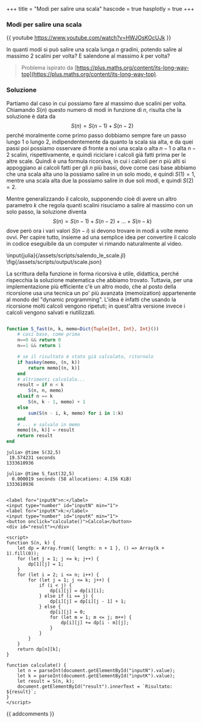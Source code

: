 +++
title = "Modi per salire una scala"
hascode = true
hasplotly = true
+++

### Modi per salire una scala
{{ youtube https://www.youtube.com/watch?v=HWJOsKOcUJk }}

In quanti modi si può salire una scala lunga $n$ gradini, potendo salire al massimo 2 scalini per volta? E salendone al massimo $k$ per volta?

> Problema ispirato da [https://plus.maths.org/content/its-long-way-top](https://plus.maths.org/content/its-long-way-top).

### Soluzione
Partiamo dal caso in cui possiamo fare al massimo due scalini per volta. Chiamando $S(n)$ questo numero di modi in funzione di $n$, risulta che la soluzione è data da
$$
S(n) = S(n-1) + S(n-2)
$$
perché moralmente come primo passo dobbiamo sempre fare un passo lungo 1 o lungo 2, indipendentemente da quanto la scala sia alta, e da quei passi poi possiamo osservare di fronte a noi una scala o alta $n-1$ o alta $n-2$ scalini, rispettivamente, e quindi riciclare i calcoli già fatti prima per le altre scale. Quindi è una formula ricorsiva, in cui i calcoli per $n$ più alti si appoggiano ai calcoli fatti per gli $n$ più bassi, dove come casi base abbiamo che una scala alta uno la possiamo salire in un solo modo, e quindi $S(1)=1$, mentre una scala alta due la possiamo salire in due soli modi, e quindi $S(2)=2$.

Mentre generalizzando il calcolo, supponendo cioè di avere un altro parametro $k$ che regola quanti scalini risuciamo a salire al massimo con un solo passo, la soluzione diventa
$$
S(n) = S(n-1) + S(n-2) + \ldots + S(n-k)
$$
dove però ora i vari valori $S(n-i)$ si devono trovare in modi a volte meno ovvi. Per capire tutto, insieme ad una semplice idea per convertire il calcolo in codice eseguibile da un computer vi rimando naturalmente al video.

\input{julia}{/assets/scripts/salendo_le_scale.jl}
\fig{/assets/scripts/output/scale.json}
<!-- rimuovere i commenti dai codici javascript, sembrano non farli funzionare-->

La scrittura della funzione in forma ricorsiva è utile, didattica, perché rispecchia la soluzione matematica che abbiamo trovato. Tuttavia, per una implementazione più efficiente c'è un altro modo, che al posto della ricorsione usa una tecnica un po' più avanzata (memoization) appartenente al mondo del "dynamic programming". L'idea è infatti che usando la ricorsione molti calcoli vengono ripetuti; in quest'altra versione invece i calcoli vengono salvati e riutilizzati.

```julia

function S_fast(n, k, memo=Dict{Tuple{Int, Int}, Int}())
	# casi base, come prima
	n==0 && return 0
	n==1 && return 1

	# se il risultato è stato già calcolato, ritornalo
	if haskey(memo, (n, k))
		return memo[(n, k)]
	end
	# altrimenti calcolalo...
	result = if n < k
		S(n, n, memo)
	elseif n == k
		S(n, k - 1, memo) + 1
	else
		sum(S(n - i, k, memo) for i in 1:k)
	end
	# ... e salvalo in memo
	memo[(n, k)] = result
	return result
end
```
```julia-repl
julia> @time S(32,5)
 19.574231 seconds
1333610936

julia> @time S_fast(32,5)
  0.000019 seconds (58 allocations: 4.156 KiB)
1333610936
```
~~~

<label for="inputN">n:</label>
<input type="number" id="inputN" min="1">
<label for="inputK">k:</label>
<input type="number" id="inputK" min="1">
<button onclick="calculate()">Calcola</button>
<div id="result"></div>
    
<script>
function S(n, k) {
    let dp = Array.from({ length: n + 1 }, () => Array(k + 1).fill(0));
    for (let j = 1; j <= k; j++) {
        dp[1][j] = 1;
    }
    for (let i = 2; i <= n; i++) {
        for (let j = 1; j <= k; j++) {
            if (i < j) {
                dp[i][j] = dp[i][i];
            } else if (i == j) {
                dp[i][j] = dp[i][j - 1] + 1;
            } else {
                dp[i][j] = 0;
                for (let m = 1; m <= j; m++) {
                    dp[i][j] += dp[i - m][j];
                }
            }
        }
    }
    return dp[n][k];
}

function calculate() {
    let n = parseInt(document.getElementById("inputN").value);
    let k = parseInt(document.getElementById("inputK").value);
    let result = S(n, k);
    document.getElementById("result").innerText = `Risultato: ${result}`;
}
</script>

~~~



{{ addcomments }}